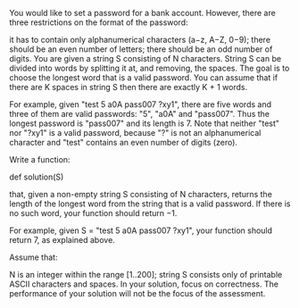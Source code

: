 You would like to set a password for a bank account. However, there are three restrictions on the format of the password:

it has to contain only alphanumerical characters (a−z, A−Z, 0−9);
there should be an even number of letters;
there should be an odd number of digits.
You are given a string S consisting of N characters. String S can be divided into words by splitting it at, and removing, the spaces. 
The goal is to choose the longest word that is a valid password. 
You can assume that if there are K spaces in string S then there are exactly K + 1 words.

For example, given "test 5 a0A pass007 ?xy1", there are five words and three of them are valid passwords: "5", "a0A" and "pass007". 
Thus the longest password is "pass007" and its length is 7. 
Note that neither "test" nor "?xy1" is a valid password, because "?" is not an alphanumerical character and "test" contains an even number of digits (zero).

Write a function:

def solution(S)

that, given a non-empty string S consisting of N characters, returns the length of the longest word from the string that is a valid password. If there is no such word, your function should return −1.

For example, given S = "test 5 a0A pass007 ?xy1", your function should return 7, as explained above.

Assume that:

N is an integer within the range [1..200];
string S consists only of printable ASCII characters and spaces.
In your solution, focus on correctness. The performance of your solution will not be the focus of the assessment.